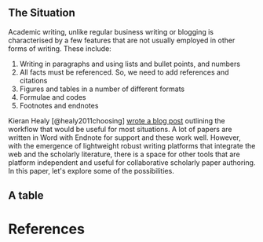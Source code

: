 ## The Situation

Academic writing, unlike regular business writing or blogging is characterised by a few features that are not usually employed in other forms of writing. These include:

1. Writing in paragraphs and using lists and bullet points, and numbers
2. All facts must be referenced. So, we need to add references and citations
3. Figures and tables in a number of different formats
4. Formulae and codes
5. Footnotes and endnotes

Kieran Healy [@healy2011choosing] [wrote a blog post](https://kieranhealy.org/files/papers/workflow-apps.pdf) outlining the workflow that would be useful for most situations. A lot of papers are written in Word with Endnote for support and these work well. However, with the emergence of lightweight robust writing platforms that integrate the web and the scholarly literature, there is a space for other tools that are platform independent and useful for collaborative scholarly paper authoring. In this paper, let's explore some of the possibilities.

## A table

# References
